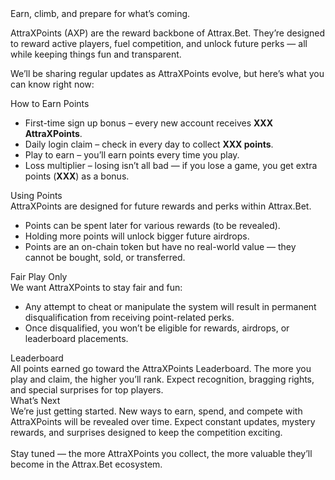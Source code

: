 


<div class="ab-hero ab-hero-fairness ab-hero-parallax">
	<div class="ab-subtitle ab-fairness-highlight ab-hero-title">
		<div class="ab-hero-glow"></div>
		<span>Earn, climb, and prepare for what’s coming.</span>
	</div>
	<p>
		AttraXPoints (AXP) are the reward backbone of Attrax.Bet. They’re designed to reward active players, fuel competition, and unlock future perks — all while keeping things fun and transparent.
	</p>
	<p>
		We’ll be sharing regular updates as AttraXPoints evolve, but here’s what you can know right now:
	</p>
</div>

<div class="ab-section">
	<div class="ab-section-title ab-green"> How to Earn Points</div>
	<div class="ab-section-body">
		<ul class="ab-fairness-list">
			<li>First-time sign up bonus – every new account receives <b>XXX AttraXPoints</b>.</li>
			<li>Daily login claim – check in every day to collect <b>XXX points</b>.</li>
			<li>Play to earn – you’ll earn points every time you play.</li>
			<li>Loss multiplier – losing isn’t all bad — if you lose a game, you get extra points (<b>XXX</b>) as a bonus.</li>
		</ul>
	</div>
</div>



<div class="ab-section">
	<div class="ab-section-title ab-green"> Using Points</div>
	<div class="ab-section-body">
		AttraXPoints are designed for future rewards and perks within Attrax.Bet.
		<ul class="ab-fairness-list">
			<li>Points can be spent later for various rewards (to be revealed).</li>
			<li>Holding more points will unlock bigger future airdrops.</li>
			<li>Points are an on-chain token but have no real-world value — they cannot be bought, sold, or transferred.</li>
		</ul>
	</div>
</div>

<div class="ab-section">
	<div class="ab-section-title ab-green"> Fair Play Only</div>
	<div class="ab-section-body">
		We want AttraXPoints to stay fair and fun:
		<ul class="ab-fairness-list">
			<li>Any attempt to cheat or manipulate the system will result in permanent disqualification from receiving point-related perks.</li>
			<li>Once disqualified, you won’t be eligible for rewards, airdrops, or leaderboard placements.</li>
		</ul>
	</div>
</div>

<div class="ab-section">
	<div class="ab-section-title ab-green"> Leaderboard</div>
	<div class="ab-section-body">
		All points earned go toward the AttraXPoints Leaderboard. The more you play and claim, the higher you’ll rank. Expect recognition, bragging rights, and special surprises for top players.
	</div>
</div>

<div class="ab-section">
	<div class="ab-section-title ab-green"> What’s Next</div>
	<div class="ab-section-body">
		We’re just getting started. New ways to earn, spend, and compete with AttraXPoints will be revealed over time. Expect constant updates, mystery rewards, and surprises designed to keep the competition exciting.<br><br>
		Stay tuned — the more AttraXPoints you collect, the more valuable they’ll become in the Attrax.Bet ecosystem.
	</div>
</div>
